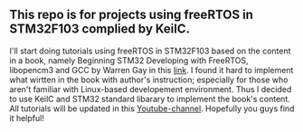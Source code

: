 ## This repo is for projects using freeRTOS in STM32F103 complied by KeilC.
I'll start doing tutorials using freeRTOS in STM32F103 based on the content in a book, namely Beginning STM32 Developing with FreeRTOS, libopencm3 and GCC by Warren Gay in this [link](https://www.amazon.com/Beginning-STM32-Developing-FreeRTOS-libopencm3/dp/1484236238). I found it hard to implement what wirtten in the book with author's instruction; especially for those who aren't familiar with Linux-based developement environment. Thus I decided to use KeilC and STM32 standard libarary to implement the book's content. 
All tutorials will be updated in this [Youtube-channel](https://www.youtube.com/channel/UC3Dx2LXFpwHeIM1N-hXXF9A?view_as=subscriber). Hopefully you guys find it helpful!

